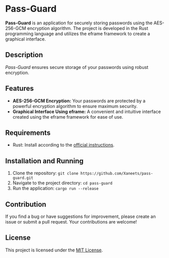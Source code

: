 # Pass-Guard

**Pass-Guard** is an application for securely storing passwords using the AES-256-GCM encryption algorithm. The project is developed in the Rust programming language and utilizes the eframe framework to create a graphical interface.

## Description

*Pass-Guard* ensures secure storage of your passwords using robust encryption.

## Features

- **AES-256-GCM Encryption:** Your passwords are protected by a powerful encryption algorithm to ensure maximum security.
- **Graphical Interface Using eframe:** A convenient and intuitive interface created using the eframe framework for ease of use.

## Requirements

- Rust: Install according to the [official instructions](https://www.rust-lang.org/tools/install).

## Installation and Running

1. Clone the repository: `git clone https://github.com/Xaneets/pass-guard.git`
2. Navigate to the project directory: `cd pass-guard`
3. Run the application: `cargo run --release`

## Contribution

If you find a bug or have suggestions for improvement, please create an issue or submit a pull request. Your contributions are welcome!

## License

This project is licensed under the [MIT License](LICENSE).
